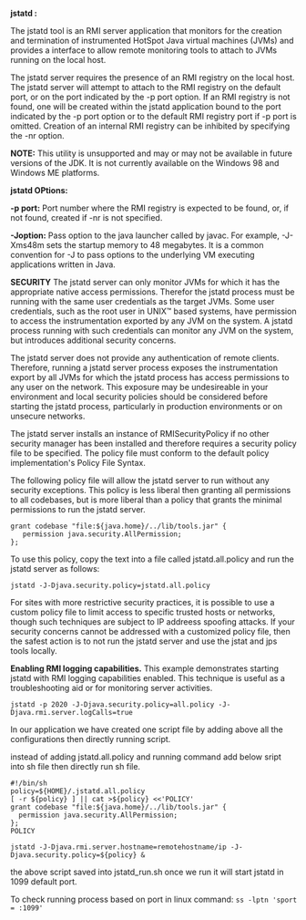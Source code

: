 **jstatd :**

The jstatd tool is an RMI server application that monitors for the creation and termination of instrumented HotSpot Java virtual machines (JVMs) and provides a interface to allow remote monitoring tools to attach to JVMs running on the local host.

The jstatd server requires the presence of an RMI registry on the local host. The jstatd server will attempt to attach to the RMI registry on the default port, or on the port indicated by the -p port option. If an RMI registry is not found, one will be created within the jstatd application bound to the port indicated by the -p port option or to the default RMI registry port if -p port is omitted. Creation of an internal RMI registry can be inhibited by specifying the -nr option.

**NOTE:** This utility is unsupported and may or may not be available in future versions of the JDK. It is not currently available on the Windows 98 and Windows ME platforms.

**jstatd OPtions:**

**-p  port:** Port number where the RMI registry is expected to be found, or, if not found, created if -nr is not specified.

**-Joption:** Pass option to the java launcher called by javac. For example, -J-Xms48m sets the startup memory to 48 megabytes. It is a common convention for -J to pass options to the underlying VM executing applications written in Java.

**SECURITY**
The jstatd server can only monitor JVMs for which it has the appropriate native access permissions. Therefor the jstatd process must be running with the same user credentials as the target JVMs. Some user credentials, such as the root user in UNIX™ based systems, have permission to access the instrumentation exported by any JVM on the system. A jstatd process running with such credentials can monitor any JVM on the system, but introduces additional security concerns.

The jstatd server does not provide any authentication of remote clients. Therefore, running a jstatd server process exposes the instrumentation export by all JVMs for which the jstatd process has access permissions to any user on the network. This exposure may be undesireable in your environment and local security policies should be considered before starting the jstatd process, particularly in production environments or on unsecure networks.

The jstatd server installs an instance of RMISecurityPolicy if no other security manager has been installed and therefore requires a security policy file to be specified. The policy file must conform to the default policy implementation's Policy File Syntax.

The following policy file will allow the jstatd server to run without any security exceptions. This policy is less liberal then granting all permissions to all codebases, but is more liberal than a policy that grants the minimal permissions to run the jstatd server.
```
grant codebase "file:${java.home}/../lib/tools.jar" {
   permission java.security.AllPermission;
};
```
To use this policy, copy the text into a file called jstatd.all.policy and run the jstatd server as follows:

`jstatd -J-Djava.security.policy=jstatd.all.policy`

For sites with more restrictive security practices, it is possible to use a custom policy file to limit access to specific trusted hosts or networks, though such techniques are subject to IP addreess spoofing attacks. If your security concerns cannot be addressed with a customized policy file, then the safest action is to not run the jstatd server and use the jstat and jps tools locally.

**Enabling RMI logging capabilities.**
This example demonstrates starting jstatd with RMI logging capabilities enabled. This technique is useful as a troubleshooting aid or for monitoring server activities.

`jstatd -p 2020 -J-Djava.security.policy=all.policy -J-Djava.rmi.server.logCalls=true`

In our application we have created one script file by adding above all the configurations then directly running script.


instead of adding jstatd.all.policy and running command add below sript into sh file then directly run sh file.
```
#!/bin/sh
policy=${HOME}/.jstatd.all.policy
[ -r ${policy} ] || cat >${policy} <<'POLICY'
grant codebase "file:${java.home}/../lib/tools.jar" {
  permission java.security.AllPermission;
};
POLICY

jstatd -J-Djava.rmi.server.hostname=remotehostname/ip -J-Djava.security.policy=${policy} &
```

the above script saved into jstatd_run.sh once we run it will start jstatd in 1099 default port.

To check running process based on port in linux command: `ss -lptn 'sport = :1099'`